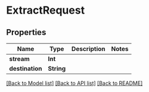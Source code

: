 # ExtractRequest

## Properties

Name | Type | Description | Notes
------------ | ------------- | ------------- | -------------
**stream** | **Int** |  | 
**destination** | **String** |  | 

[[Back to Model list]](../#documentation-for-models) [[Back to API list]](../#documentation-for-api-endpoints) [[Back to README]](../)


